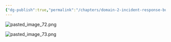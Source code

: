 ```yaml
---
{"dg-publish":true,"permalink":"/chapters/domain-2-incident-response-business-continuity-and-disaster-recovery-concepts/domain-2-incident-response-business-continuity-and-disaster-recovery-concepts/2-4-components-of-the-incident-response-plan/","noteIcon":""}
---
```



![pasted_image_72.png](/img/user/pasted_image_72.png)

![pasted_image_73.png](/img/user/pasted_image_73.png)